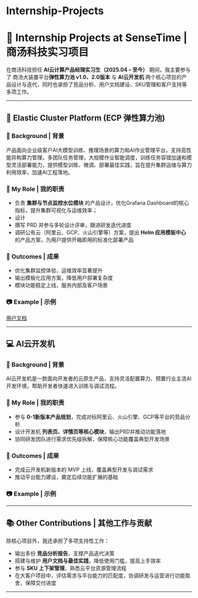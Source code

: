 # Internship-Projects
# 💼 Internship Projects at SenseTime | 商汤科技实习项目

在商汤科技担任 **AI云计算产品经理实习生（2025.04 – 至今）** 期间，我主要参与了 商汤大装置平台**弹性算力池 v1.0、2.0版本** 与 **AI云开发机** 两个核心项目的产品设计与迭代，同时也承担了竞品分析、用户文档建设、SKU管理和客户支持等多项工作。  
 
---

## 🚀 Elastic Cluster Platform (ECP 弹性算力池)

### 📌 Background | 背景
产品面向企业级客户AI大模型训练、推理场景的算力和AI作业管理平台，支持高性能异构算力管理，多团队任务管理，大规模作业智能调度，训练任务容错加速和模型灵活部署能力，提供模型训练、微调、部署最佳实践，旨在提升集群运维与算力利用效率，加速AI工程落地。

### 🎯 My Role | 我的职责
- 负责 **集群与节点监控水位模块** 的产品设计，优化Grafana Dashboard的核心指标，提升集群可视化与运维效率；
- 设计
- 撰写 PRD 并参与多轮设计评审，跟进研发迭代进度  
- 调研公有云（阿里云、GCP、火山引擎等）方案，提出 **Helm 应用模板中心** 的产品方案，为用户提供开箱即用的标准化部署产品  

### 🌟 Outcomes | 成果
- 优化集群监控体验，运维效率显著提升  
- 输出模板化应用方案，降低用户部署复杂度  
- 模块功能稳定上线，服务内部及客户场景  

### 📷 Example | 示例
[用户文档](https://www.sensecore.cn/help/docs/cloud-foundation/compute/ecp/productOverview/ecpQuickGuide)

---


## 💻 AI云开发机

### 📌 Background | 背景
AI云开发机是一款面向开发者的云原生产品，支持灵活配置算力、预置行业主流AI开发环境，帮助开发者快速进入训练与调试流程。  

### 🎯 My Role | 我的职责
- 参与 **0-1新版本产品规划**，完成对标阿里云、火山引擎、GCP等平台的竞品分析  
- 设计开发机 **列表页、详情页等核心模块**，输出PRD并推动功能落地  
- 协同研发团队进行需求优先级拆解，保障核心功能覆盖典型开发场景  

### 🌟 Outcomes | 成果
- 完成云开发机新版本的 MVP 上线，覆盖典型开发与调试需求  
- 推动平台能力建设，奠定后续功能扩展的基础  

### 📷 Example | 示例
---

## 📚 Other Contributions | 其他工作与贡献

除核心项目外，我还承担了多项支持性工作：  
- 输出多份 **竞品分析报告**，支撑产品迭代决策  
- 搭建与维护 **用户文档与最佳实践**，降低使用门槛，提高上手效率  
- 参与 **SKU 上下架管理**，熟悉云平台资源管理流程  
- 在大客户项目中，评估需求与平台能力的匹配度，协调研发与运营进行功能取舍，保障交付进度  

---
